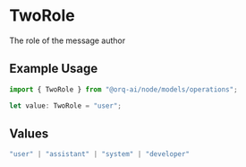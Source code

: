 # TwoRole

The role of the message author

## Example Usage

```typescript
import { TwoRole } from "@orq-ai/node/models/operations";

let value: TwoRole = "user";
```

## Values

```typescript
"user" | "assistant" | "system" | "developer"
```